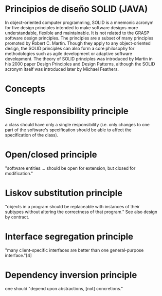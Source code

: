 # Principios de diseño SOLID (JAVA)

In object-oriented computer programming, SOLID is a mnemonic acronym for five design principles intended to make software designs more understandable, flexible and maintainable. It is not related to the GRASP software design principles. The principles are a subset of many principles promoted by Robert C. Martin. Though they apply to any object-oriented design, the SOLID principles can also form a core philosophy for methodologies such as agile development or adaptive software development. The theory of SOLID principles was introduced by Martin in his 2000 paper Design Principles and Design Patterns, although the SOLID acronym itself was introduced later by Michael Feathers.

# Concepts
# Single responsibility principle
a class should have only a single responsibility (i.e. only changes to one part of the software's specification should be able to affect the specification of the class).
# Open/closed principle
"software entities … should be open for extension, but closed for modification."
# Liskov substitution principle
"objects in a program should be replaceable with instances of their subtypes without altering the correctness of that program." See also design by contract.
# Interface segregation principle
"many client-specific interfaces are better than one general-purpose interface."[4]
# Dependency inversion principle
one should "depend upon abstractions, [not] concretions."
